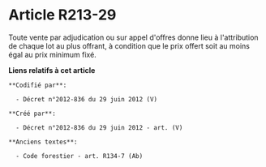 # Article R213-29

Toute vente par adjudication ou sur appel d'offres donne lieu à l'attribution de chaque lot au plus offrant, à condition que
le prix offert soit au moins égal au prix minimum fixé.

**Liens relatifs à cet article**

	**Codifié par**:

	  - Décret n°2012-836 du 29 juin 2012 (V)

	**Créé par**:

	  - Décret n°2012-836 du 29 juin 2012 - art. (V)

	**Anciens textes**:

	  - Code forestier - art. R134-7 (Ab)
